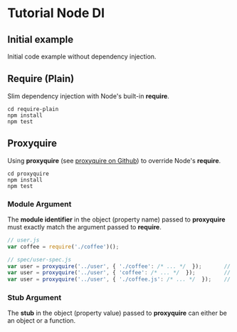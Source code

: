 # Tutorial Node DI

## Initial example
Initial code example without dependency injection.

## Require (Plain)
Slim dependency injection with Node's built-in **require**.

```
cd require-plain
npm install
npm test
```

## Proxyquire
Using **proxyquire** (see [proxyquire on Github](https://github.com/thlorenz/proxyquire)) to override Node's **require**.

```
cd proxyquire
npm install
npm test
```

### Module Argument
The **module identifier** in the object (property name) passed to **proxyquire** must exactly  match the argument passed to **require**.

```js
// user.js
var coffee = require('./coffee')();

// spec/user-spec.js
var user = proxyquire('../user', { './coffee': /* ... */  });       // works
var user = proxyquire('../user', { 'coffee': /* ... */  });         // fails
var user = proxyquire('../user', { './coffee.js': /* ... */  });    // fails

```

### Stub Argument
The **stub** in the object (property value) passed to **proxyquire** can either be an object or a function.
